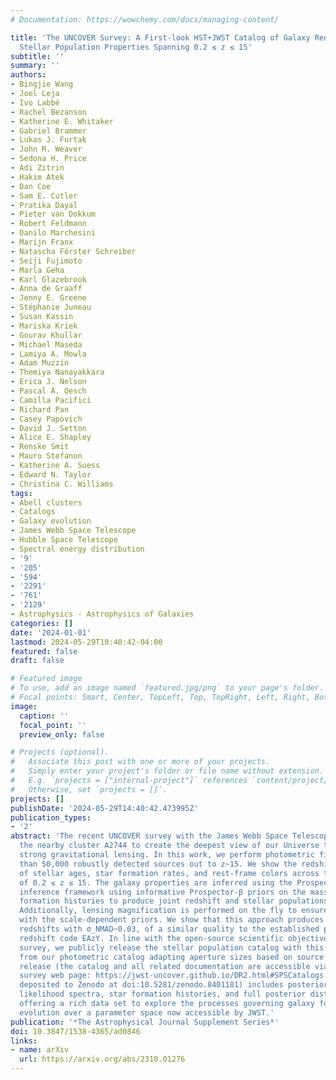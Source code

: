 ```yaml
---
# Documentation: https://wowchemy.com/docs/managing-content/

title: 'The UNCOVER Survey: A First-look HST+JWST Catalog of Galaxy Redshifts and
  Stellar Population Properties Spanning 0.2 ≲ z ≲ 15'
subtitle: ''
summary: ''
authors:
- Bingjie Wang
- Joel Leja
- Ivo Labbé
- Rachel Bezanson
- Katherine E. Whitaker
- Gabriel Brammer
- Lukas J. Furtak
- John R. Weaver
- Sedona H. Price
- Adi Zitrin
- Hakim Atek
- Dan Coe
- Sam E. Cutler
- Pratika Dayal
- Pieter van Dokkum
- Robert Feldmann
- Danilo Marchesini
- Marijn Franx
- Natascha Förster Schreiber
- Seiji Fujimoto
- Marla Geha
- Karl Glazebrook
- Anna de Graaff
- Jenny E. Greene
- Stéphanie Juneau
- Susan Kassin
- Mariska Kriek
- Gourav Khullar
- Michael Maseda
- Lamiya A. Mowla
- Adam Muzzin
- Themiya Nanayakkara
- Erica J. Nelson
- Pascal A. Oesch
- Camilla Pacifici
- Richard Pan
- Casey Papovich
- David J. Setton
- Alice E. Shapley
- Renske Smit
- Mauro Stefanon
- Katherine A. Suess
- Edward N. Taylor
- Christina C. Williams
tags:
- Abell clusters
- Catalogs
- Galaxy evolution
- James Webb Space Telescope
- Hubble Space Telescope
- Spectral energy distribution
- '9'
- '205'
- '594'
- '2291'
- '761'
- '2129'
- Astrophysics - Astrophysics of Galaxies
categories: []
date: '2024-01-01'
lastmod: 2024-05-29T10:40:42-04:00
featured: false
draft: false

# Featured image
# To use, add an image named `featured.jpg/png` to your page's folder.
# Focal points: Smart, Center, TopLeft, Top, TopRight, Left, Right, BottomLeft, Bottom, BottomRight.
image:
  caption: ''
  focal_point: ''
  preview_only: false

# Projects (optional).
#   Associate this post with one or more of your projects.
#   Simply enter your project's folder or file name without extension.
#   E.g. `projects = ["internal-project"]` references `content/project/deep-learning/index.md`.
#   Otherwise, set `projects = []`.
projects: []
publishDate: '2024-05-29T14:40:42.473995Z'
publication_types:
- '2'
abstract: 'The recent UNCOVER survey with the James Webb Space Telescope (JWST) exploits
  the nearby cluster A2744 to create the deepest view of our Universe to date by leveraging
  strong gravitational lensing. In this work, we perform photometric fitting of more
  than 50,000 robustly detected sources out to z~15. We show the redshift evolution
  of stellar ages, star formation rates, and rest-frame colors across the full range
  of 0.2 ≲ z ≲ 15. The galaxy properties are inferred using the Prospector Bayesian
  inference framework using informative Prospector-β priors on the masses and star
  formation histories to produce joint redshift and stellar populations posteriors.
  Additionally, lensing magnification is performed on the fly to ensure consistency
  with the scale-dependent priors. We show that this approach produces excellent photometric
  redshifts with σ_NMAD~0.03, of a similar quality to the established photometric
  redshift code EAzY. In line with the open-source scientific objective of this Treasury
  survey, we publicly release the stellar population catalog with this paper, derived
  from our photometric catalog adapting aperture sizes based on source profiles. This
  release (the catalog and all related documentation are accessible via the UNCOVER
  survey web page: https://jwst-uncover.github.io/DR2.html#SPSCatalogs with a copy
  deposited to Zenodo at doi:10.5281/zenodo.8401181) includes posterior moments, maximum
  likelihood spectra, star formation histories, and full posterior distributions,
  offering a rich data set to explore the processes governing galaxy formation and
  evolution over a parameter space now accessible by JWST.'
publication: '*The Astrophysical Journal Supplement Series*'
doi: 10.3847/1538-4365/ad0846
links:
- name: arXiv
  url: https://arxiv.org/abs/2310.01276
---
```

